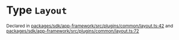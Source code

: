 # Type `Layout`
<sub>Declared in [packages/sdk/app-framework/src/plugins/common/layout.ts:42](https://github.com/dxos/dxos/blob/88f322397/packages/sdk/app-framework/src/plugins/common/layout.ts#L42) and [packages/sdk/app-framework/src/plugins/common/layout.ts:72](https://github.com/dxos/dxos/blob/88f322397/packages/sdk/app-framework/src/plugins/common/layout.ts#L72)</sub>






